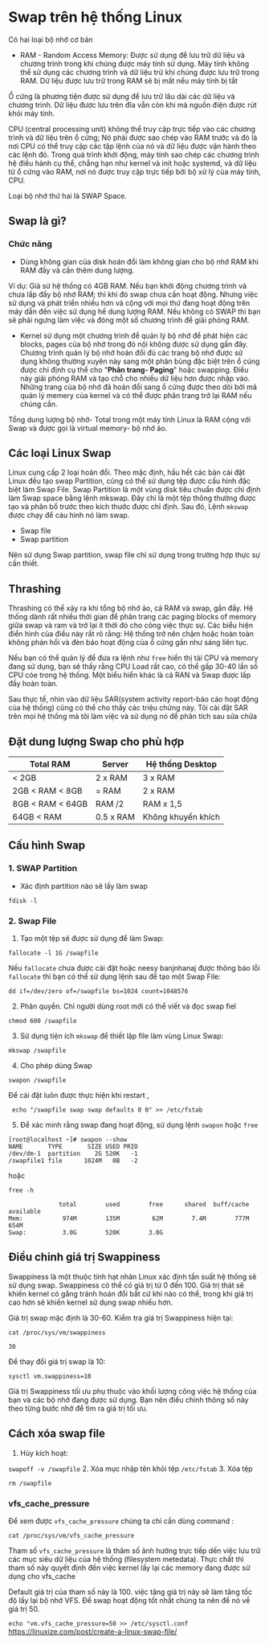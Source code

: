 # Swap trên hệ thống Linux

Có hai loại bộ nhớ cơ bản 
* RAM - Random Access Memory: Được sử dụng để lưu trữ dữ liệu và chương trình trong khi chúng được máy tính sử dụng. Máy tính không thể sử dụng các chương trình và dữ liệu trừ khi chúng được lưu trữ trong RAM. Dữ liệu được lưu trữ trong RAM sẽ bị mất nếu máy tính bị tắt

Ổ cứng là phương tiện được sử dụng để lưu trữ lâu dài các dữ liệu và chương trình. Dữ liệu được lưu trên đĩa vẫn còn khi mà nguồn điện được rút khỏi máy tính.

CPU (central processing unit) không thể truy cập trực tiếp vào các chương trình và dữ liệu trên ổ cứng; Nó phải được sao chép vào RAM trước và đó là nơi CPU có thể truy cập các tập lệnh của nó và dữ liệu được vận hành theo các lệnh đó. Trong quá trình khởi động, máy tính sao chép các chương trình hệ điều hành cụ thể, chẳng hạn như kernel và init hoặc systemd, và dữ liệu từ ổ cứng vào RAM, nơi nó được truy cập trực tiếp bởi bộ xử lý của máy tính, CPU.

Loại bộ nhớ thứ hai là SWAP Space.
## Swap là gì?
### Chức năng
* Dùng không gian của disk hoán đổi làm không gian cho bộ nhớ RAM khi RAM đầy và cần thêm dung lượng.

Ví dụ: Giả sử hệ thống có 4GB RAM. Nếu bạn khởi động chương trình và chưa lấp đầy bộ nhớ RAM; thì khi đó swap chưa cần hoạt động. Nhưng việc sử dụng và phát triển nhiều hơn và cộng với mọi thứ đang hoạt động trên máy dẫn đến việc sử dụng hế dung lượng RAM. Nếu không có SWAP thì bạn sẽ phải ngưng làm việc và đóng một số chương trình để giải phóng RAM.

* Kernel sử dụng một chương trình để quản lý bộ nhớ để phát hiện các blocks, pages của bộ nhớ trong đó nội không được sử dụng gần đây. Chương trình quản lý bộ nhớ hoán đổi đủ các trang bộ nhớ được sử dụng không thường xuyên này sang một phân bùng đặc biệt trên ổ cúng được chỉ định cụ thể cho "**Phân trang- Paging**" hoặc swapping. Điều này giải phóng RAM và tạo chỗ cho nhiều dữ liệu hơn được nhập vào.
Những trang của bộ nhớ đã hoán đổi sang ổ cứng được theo dõi bởi mã quản lý memery của kernel và có thể được phân trang trở lại RAM nếu chúng cần.

Tổng dung lượng bộ nhớ- Total trong một máy tính Linux là RAM cộng với Swap và được gọi là virtual memory- bộ nhớ ảo.

## Các loại Linux Swap 
Linux cung cấp 2 loại hoán đổi. Theo mặc định, hầu hết các bản cài đặt Linux đều tạo swap Partition, cũng có thể sử dụng tệp được cấu hình đặc biệt làm Swap File. Swap Partition là một vùng disk tiêu chuẩn được chỉ định làm Swap space bằng lệnh mkswap. Đây chỉ là một tệp thông thường được tạo và phân bổ trước theo kích thước được chỉ định. Sau đó, Lệnh `mkswap` được chạy để cáu hình nó làm swap. 

* Swap file
* Swap partition 

Nên sử dụng Swap partition, swap file chỉ sử dụng trong trường hợp thực sự cần thiết.

## Thrashing
Thrashing có thể xảy ra khi tổng bộ nhớ ảo, cả RAM và swap, gần đầy. Hệ thống dành rất nhiều thời gian để phân trang các paging blocks of memory giữa swap và ram và trở lại ít thời đó cho công việc thực sự. Các biểu hiện điển hình của điều này rất rõ rằng: Hệ thống trở nên chậm hoặc hoàn toàn không phản hồi và đèn báo hoạt động của ổ cứng gần như sáng liên tục. 

Nếu bạn có thể quản lý để đưa ra lệnh như `free` hiển thị tải CPU và memory đang sử dụng, bạn sẽ thấy rằng CPU Load rất cao, có thể gấp 30-40 lần số CPU cóe trong hệ thống. Một biểu hiển khác là cả RAN và Swap được lấp đầy hoàn toàn.

Sau thực tế, nhìn vào dữ liệu SAR(system activity report-báo cáo hoạt động của hệ thống) cũng có thể cho thấy các triệu chứng này. Tôi cài đặt SAR trên mọi hệ thống mà tôi làm việc và sử dụng nó để phân tích sau sửa chữa

## Đặt dung lượng Swap cho phù hợp

|Total RAM|Server|Hệ thống Desktop|
|-|-|-|
|< 2GB|2 x RAM|3 x RAM|
|2GB < RAM < 8GB|= RAM|2 x RAM|
|8GB < RAM < 64GB|RAM /2 |RAM x 1,5|
|64GB < RAM|0.5 x RAM|Không khuyến khích|

## Cấu hình Swap 
### 1. SWAP Partition 
* Xác định partition nào sẽ lấy làm swap

`fdisk -l`
### 2. Swap File
1. Tạo một tệp sẽ được sử dụng để làm Swap:

`fallocate -l 1G /swapfile`

Nếu `fallocate` chưa được cài đặt hoặc neesy banjnhanaj được thông báo lỗi `fallocate` thì bạn có thể sử dụng lệnh sau để tạo một Swap File:

`dd if=/dev/zero of=/swapfile bs=1024 count=1048576`

2. Phân quyền. Chỉ người dùng root mới có thể viết và đọc swap fiel

`chmod 600 /swapfile`

3. Sử dụng tiện ích `mkswap` để thiết lập file làm vùng Linux Swap:

`mkswap /swapfile`

4. Cho phép dùng Swap

`swapon /swapfile`

Để cài đặt luôn được thực hiện khi restart ,

` echo "/swapfile swap swap defaults 0 0" >> /etc/fstab`

5. Để xác minh rằng swap đang hoạt động, sử dụng lệnh `swapon` hoặc `free`
```
[root@localhost ~]# swapon --show
NAME       TYPE       SIZE USED PRIO
/dev/dm-1  partition    2G 520K   -1
/swapfile1 file      1024M   0B   -2
```

hoặc 

```
free -h

              total        used        free      shared  buff/cache   available
Mem:           974M        135M         62M        7.4M        777M        654M
Swap:          3.0G        520K        3.0G
```
## Điều chỉnh giá trị Swappiness 
Swappiness là một thuộc tính hạt nhân Linux xác định tần suất hệ thống sẽ sử dụng swap. Swappiness có thể có giá trị từ 0 đến 100. Giá trị thát sẽ khiến kernel có gắng tránh hoán đổi bất cứ khi nào có thể, trong khi giá trị cao hơn sẽ khiến kernel sử dụng swap nhiều hơn.

Giá trị swap mặc định là 30-60. Kiểm tra giá trị Swappiness hiện tại:

```
cat /proc/sys/vm/swappiness

30
```

Để thay đổi giá trị swap là 10:

`sysctl vm.swappiness=10`

Giá trị Swappiness tối ưu phụ thuộc vào khối lượng công việc hệ thống của bạn và các bộ nhớ đang được sử dụng. Bạn nên điều chỉnh thông số này theo từng bước nhở để tìm ra giá trị tối ưu.

## Cách xóa swap file
1. Hủy kích hoạt:

`swapoff -v /swapfile`
2. Xóa mục nhập tên khỏi tệp `/etc/fstab`
3. Xóa tệp

`rm /swapfile`

### vfs_cache_pressure
Để xem được `vfs_cache_pressure` chúng ta chỉ cần dùng command :

`cat /proc/sys/vm/vfs_cache_pressure`

Tham số `vfs_cache_pressure` là thâm số ảnh hưởng trực tiếp dến việc lưu trữ các mục siêu dữ liệu của hệ thống (filesystem metedata). Thực chất thì tham số này quyết định đến việc kernel lấy lại các memory đang được sử dụng cho vfs_cache

Default giá trị của tham số này là 100. việc tăng giá trị này sẽ làm tăng tốc độ lấy lại bộ nhớ VFS. Để swap hoạt động tốt nhất  chúng ta nên để nó về giá trị 50.

`echo "vm.vfs_cache_pressure=50 >> /etc/sysctl.conf`
https://linuxize.com/post/create-a-linux-swap-file/